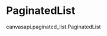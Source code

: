 # PaginatedList

<div class="autoclass" members="">

canvasapi.paginated_list.PaginatedList

</div>
